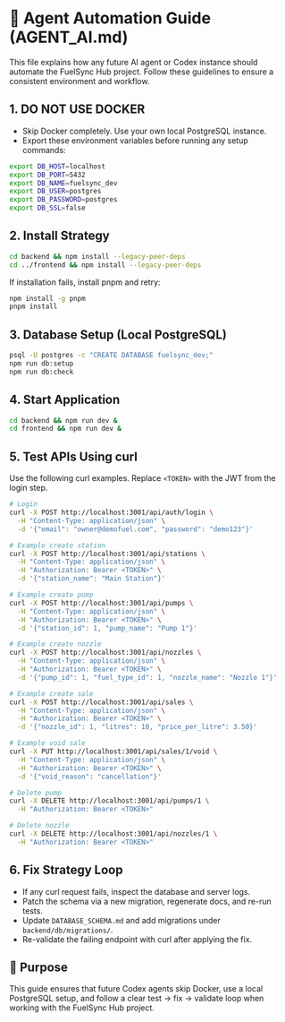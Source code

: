 # 🤖 Agent Automation Guide (AGENT_AI.md)

This file explains how any future AI agent or Codex instance should automate the FuelSync Hub project. Follow these guidelines to ensure a consistent environment and workflow.

## 1. DO NOT USE DOCKER
- Skip Docker completely. Use your own local PostgreSQL instance.
- Export these environment variables before running any setup commands:

```bash
export DB_HOST=localhost
export DB_PORT=5432
export DB_NAME=fuelsync_dev
export DB_USER=postgres
export DB_PASSWORD=postgres
export DB_SSL=false
```

## 2. Install Strategy

```bash
cd backend && npm install --legacy-peer-deps
cd ../frontend && npm install --legacy-peer-deps
```

If installation fails, install pnpm and retry:

```bash
npm install -g pnpm
pnpm install
```

## 3. Database Setup (Local PostgreSQL)

```bash
psql -U postgres -c "CREATE DATABASE fuelsync_dev;"
npm run db:setup
npm run db:check
```

## 4. Start Application

```bash
cd backend && npm run dev &
cd frontend && npm run dev &
```

## 5. Test APIs Using curl

Use the following curl examples. Replace `<TOKEN>` with the JWT from the login step.

```bash
# Login
curl -X POST http://localhost:3001/api/auth/login \
  -H "Content-Type: application/json" \
  -d '{"email": "owner@demofuel.com", "password": "demo123"}'

# Example create station
curl -X POST http://localhost:3001/api/stations \
  -H "Content-Type: application/json" \
  -H "Authorization: Bearer <TOKEN>" \
  -d '{"station_name": "Main Station"}'

# Example create pump
curl -X POST http://localhost:3001/api/pumps \
  -H "Content-Type: application/json" \
  -H "Authorization: Bearer <TOKEN>" \
  -d '{"station_id": 1, "pump_name": "Pump 1"}'

# Example create nozzle
curl -X POST http://localhost:3001/api/nozzles \
  -H "Content-Type: application/json" \
  -H "Authorization: Bearer <TOKEN>" \
  -d '{"pump_id": 1, "fuel_type_id": 1, "nozzle_name": "Nozzle 1"}'

# Example create sale
curl -X POST http://localhost:3001/api/sales \
  -H "Content-Type: application/json" \
  -H "Authorization: Bearer <TOKEN>" \
  -d '{"nozzle_id": 1, "litres": 10, "price_per_litre": 3.50}'

# Example void sale
curl -X PUT http://localhost:3001/api/sales/1/void \
  -H "Content-Type: application/json" \
  -H "Authorization: Bearer <TOKEN>" \
  -d '{"void_reason": "cancellation"}'

# Delete pump
curl -X DELETE http://localhost:3001/api/pumps/1 \
  -H "Authorization: Bearer <TOKEN>"

# Delete nozzle
curl -X DELETE http://localhost:3001/api/nozzles/1 \
  -H "Authorization: Bearer <TOKEN>"
```

## 6. Fix Strategy Loop
- If any curl request fails, inspect the database and server logs.
- Patch the schema via a new migration, regenerate docs, and re-run tests.
- Update `DATABASE_SCHEMA.md` and add migrations under `backend/db/migrations/`.
- Re-validate the failing endpoint with curl after applying the fix.

## 📘 Purpose

This guide ensures that future Codex agents skip Docker, use a local PostgreSQL setup, and follow a clear test → fix → validate loop when working with the FuelSync Hub project.
